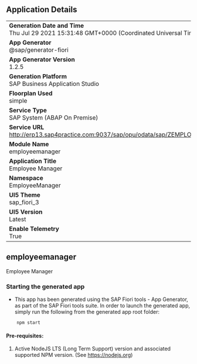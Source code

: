 ## Application Details
|               |
| ------------- |
|**Generation Date and Time**<br>Thu Jul 29 2021 15:31:48 GMT+0000 (Coordinated Universal Time)|
|**App Generator**<br>@sap/generator-fiori|
|**App Generator Version**<br>1.2.5|
|**Generation Platform**<br>SAP Business Application Studio|
|**Floorplan Used**<br>simple|
|**Service Type**<br>SAP System (ABAP On Premise)|
|**Service URL**<br>http://erp13.sap4practice.com:9037/sap/opu/odata/sap/ZEMPLOYEES_SRV
|**Module Name**<br>employeemanager|
|**Application Title**<br>Employee Manager|
|**Namespace**<br>EmployeeManager|
|**UI5 Theme**<br>sap_fiori_3|
|**UI5 Version**<br>Latest|
|**Enable Telemetry**<br>True|

## employeemanager

Employee Manager

### Starting the generated app

-   This app has been generated using the SAP Fiori tools - App Generator, as part of the SAP Fiori tools suite.  In order to launch the generated app, simply run the following from the generated app root folder:

```
    npm start
```

#### Pre-requisites:

1. Active NodeJS LTS (Long Term Support) version and associated supported NPM version.  (See https://nodejs.org)


